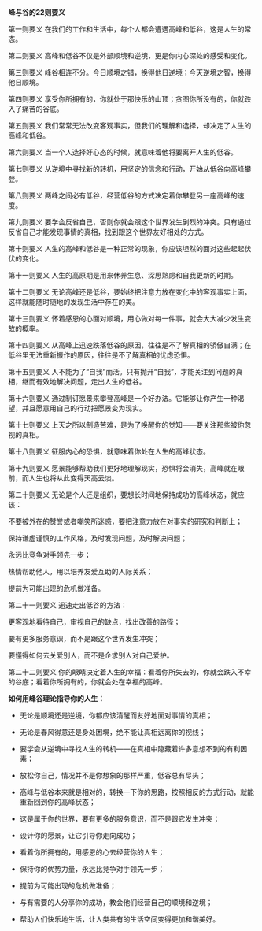**峰与谷的22则要义**

第一则要义 在我们的工作和生活中，每个人都会遭遇高峰和低谷，这是人生的常态。

第二则要义 高峰和低谷不仅是外部顺境和逆境，更是你内心深处的感受和变化。

第三则要义 峰谷相连不分。今日顺境之错，换得他日逆境；今天逆境之智，换得他日顺境。

第四则要义 享受你所拥有的，你就处于那快乐的山顶；贪图你所没有的，你就跌入了痛苦的谷底。

第五则要义 我们常常无法改变客观事实，但我们的理解和选择，却决定了人生的高峰和低谷。

第六则要义 当一个人选择好心态的时候，就意味着他将要离开人生的低谷。

第七则要义 从逆境中寻找新的转机，用坚定的信念和行动，开始从低谷向高峰攀登。

第八则要义 两峰之间必有低谷，经营低谷的方式决定着你攀登另一座高峰的速度。

第九则要义 要学会反省自己，否则你就会跟这个世界发生剧烈的冲突。只有通过反省自己才能发现事情的真相，找到跟这个世界友好相处的方式。

第十则要义 人生的高峰和低谷是一种正常的现象，你应该坦然的面对这些起起伏伏的变化。

第十一则要义 人生的高原期是用来休养生息、深思熟虑和自我更新的时期。

第十二则要义 无论高峰还是低谷，要始终把注意力放在变化中的客观事实上面，这样就能随时随地的发现生活中存在的美。

第十三则要义 怀着感恩的心面对顺境，用心做对每一件事，就会大大减少发生变故的概率。

第十四则要义 从高峰上迅速跌落低谷的原因，往往是不了解真相的骄傲自满；在低谷里无法重新振作的原因，往往是不了解真相的忧虑恐惧。

第十五则要义 人不能为了“自我”而活。只有抛开“自我”，才能关注到问题的真相，继而有效地解决问题，走出人生的低谷。

第十六则要义 通过制订愿景来攀登高峰是一个好办法。它能够让你产生一种渴望，并且愿意用自己的行动把愿景变为现实。

第十七则要义 上天之所以制造苦难，是为了唤醒你的觉知——要关注那些被你忽视的真相。

第十八则要义 征服内心的恐惧，就意味着你处在人生的高峰状态。

第十九则要义 愿景能够帮助我们更好地理解现实，恐惧将会消失，高峰就在眼前，而人生也将从此变得天高云淡。

第二十则要义 无论是个人还是组织，要想长时间地保持成功的高峰状态，就应该：

不要被外在的赞誉或者嘲笑所迷惑，要把注意力放在对事实的研究和判断上；

保持谦虚谨慎的工作风格，及时发现问题，及时解决问题；

永远比竞争对手领先一步；

热情帮助他人，用以培养友爱互助的人际关系；

提前为可能出现的危机做准备。

第二十一则要义 迅速走出低谷的方法：

更客观地看待自己，审视自己的缺点，找出改善的路径；

要有更多服务意识，而不是跟这个世界发生冲突；

要懂得如何去关爱别人，而不是企求别人对自己爱护。

第二十二则要义 你的眼睛决定着人生的幸福：看着你所失去的，你就会跌入不幸的谷底；看着你所拥有的，你就会处在幸福的高峰。

**如何用峰谷理论指导你的人生：**

- 无论是顺境还是逆境，你都应该清醒而友好地面对事情的真相；

- 无论是春风得意还是身处困境，绝不能让真相远离你的视线；

- 要学会从逆境中寻找人生的转机——在真相中隐藏着许多意想不到的有利因素；

- 放松你自己，情况并不是你想象的那样严重，低谷总有尽头；

- 高峰与低谷本来就是相对的，转换一下你的思路，按照相反的方式行动，就能重新回到你的高峰状态；

- 这是属于你的世界，要有更多的服务意识，而不是跟它发生冲突；

- 设计你的愿景，让它引导你走向成功；

- 看着你所拥有的，用感恩的心去经营你的人生；

- 保持你的优势力量，永远比竞争对手领先一步；

- 提前为可能出现的危机做准备；

- 与有需要的人分享你的成功，教会他们经营自己的顺境和逆境；

- 帮助人们快乐地生活，让人类共有的生活空间变得更加和谐美好。